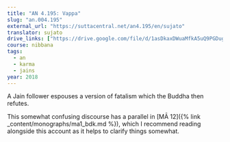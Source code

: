 ```yaml
---
title: "AN 4.195: Vappa"
slug: "an.004.195"
external_url: "https://suttacentral.net/an4.195/en/sujato"
translator: sujato
drive_links: ["https://drive.google.com/file/d/1asDkaxDWuaMfkA5uQ9PGDuggd-nnHO7d/view?usp=drivesdk"]
course: nibbana
tags:
  - an
  - karma
  - jains
year: 2018
---
```


A Jain follower espouses a version of fatalism which the Buddha then refutes.

This somewhat confusing discourse has a parallel in [MĀ 12]({% link _content/monographs/ma1_bdk.md %}), which I recommend reading alongside this account as it helps to clarify things somewhat.
